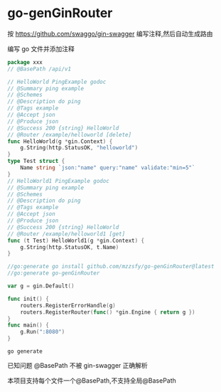 # go-genGinRouter

按 https://github.com/swaggo/gin-swagger 编写注释,然后自动生成路由

编写 go 文件并添加注释
```go
package xxx
// @BasePath /api/v1

// HelloWorld PingExample godoc
// @Summary ping example
// @Schemes
// @Description do ping
// @Tags example
// @Accept json
// @Produce json
// @Success 200 {string} HelloWorld
// @Router /example/helloworld [delete]
func HelloWorld(g *gin.Context) {
    g.String(http.StatusOK, "helloworld")
}
type Test struct {
    Name string `json:"name" query:"name" validate:"min=5"`
}
// HelloWorld1 PingExample godoc
// @Summary ping example
// @Schemes
// @Description do ping
// @Tags example
// @Accept json
// @Produce json
// @Success 200 {string} HelloWorld
// @Router /example/helloworld1 [get]
func (t Test) HelloWorld1(g *gin.Context) {
    g.String(http.StatusOK, t.Name)
}
```

```go
//go:generate go install github.com/mzzsfy/go-genGinRouter@latest
//go:generate go-genGinRouter

var g = gin.Default()

func init() {
    routers.RegisterErrorHandle(g)
    routers.RegisterRouter(func() *gin.Engine { return g })
}
func main() {
    g.Run(":8080")
}
```

```
go generate
```

已知问题 @BasePath 不被 gin-swagger 正确解析

本项目支持每个文件一个@BasePath,不支持全局@BasePath
